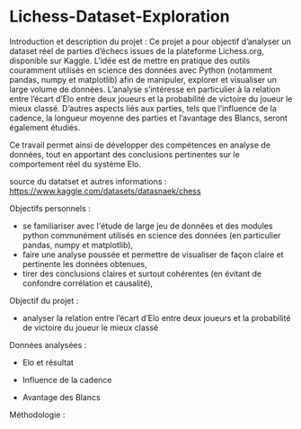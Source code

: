 # Lichess-Dataset-Exploration

Introduction et description du projet :
Ce projet a pour objectif d’analyser un dataset réel de parties d’échecs issues de la plateforme Lichess.org, disponible sur Kaggle. 
L’idée est de mettre en pratique des outils couramment utilisés en science des données avec Python (notamment pandas, numpy et matplotlib) afin de manipuler, explorer et visualiser un large volume de données.
L’analyse s’intéresse en particulier à la relation entre l’écart d’Elo entre deux joueurs et la probabilité de victoire du joueur le mieux classé. D’autres aspects liés aux parties, tels que l’influence de la cadence, la longueur moyenne des parties et l’avantage des Blancs, seront également étudiés.

Ce travail permet ainsi de développer des compétences en analyse de données, tout en apportant des conclusions pertinentes sur le comportement réel du système Elo.

source du datatset et autres informations :
https://www.kaggle.com/datasets/datasnaek/chess

Objectifs personnels :
- se familiariser avec l'étude de large jeu de données et des modules python communément utilisés en science des données (en particulier pandas, numpy et matplotlib),
- faire une analyse poussée et permettre de visualiser de façon claire et pertinente les données obtenues,
- tirer des conclusions claires et surtout cohérentes (en évitant de confondre corrélation et causalité),

Objectif du projet :
- analyser la relation entre l’écart d’Elo entre deux joueurs et la probabilité de victoire du joueur le mieux classé

Données analysées :

- Elo et résultat

- Influence de la cadence

- Avantage des Blancs

Méthodologie :
